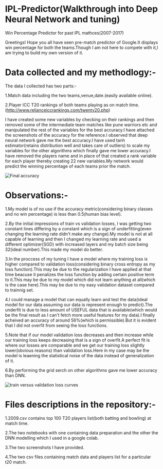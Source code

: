 # IPL-Predictor(Walkthrough into Deep Neural Network and tuning) 
Win Percentage Predictor for past IPL mathces(2007-2017)

Greetings!
Hope you all have seen pre-match predictor of Google.It displays win percentage for both the teams.Though I am not here to compete with it,I am trying to build my own version of it.


# Data collected and my methodlogy:-

The data I collected has two parts:-

1.Match data including the two teams,venue,date.(easily available online).

2.Player ICC T20 rankings of both teams playing as on match time.(http://www.relianceiccrankings.com/twenty20.php)

I have created some new variables by checking on their rankings and then removed some of the intermediate team matches like pune warriors etc and manipulated the rest of the variables for the best accuracy.I have attached the screenshots of the accuracy for the reference.I observed that deep neural network gave me the best accuracy.I have used tanh estimator(retains distribution well and takes care of outliers) to scale my variables for the other algorithms which finally gave me lower accuracy.I have removed the players name and in place of that created a rank variable for each player thereby creating 22 new variables.My network would predict the winning percentage of each teams prior the match.

![Final accuracy](https://github.com/themendu/IPL-Predictor/blob/master/Screenshot%20(26).png)


# Observations:-

1.My model is of no use if the accuracy metric(considering binary classes and no win percentage) is less than 0.5(human bias level).

2.By the initial impressions of train vs validation losses, I was getting two constant lines differing by a constant which is a sign of underfitting(even changing the learning rate didn't make any change).My model is not at all capable of learning and then I changed my learning rate and used a different optimizer(SGD) with increased layers and my batch size being 32(ideal number).This made my model do better.

3.In the proccess of my tuning I have a model where my training loss is higher compared to validation loss(considering binary cross entropy as my loss function).This may be due to the regularization I have applied at that time beacuse it penalizes the loss function by adding certain positive term to it.This may be due to my model which did not learn anything at all(which is the case here).This may be due to my easy validation dataset compared to trainnig set.

4.I could manage a model that can equally learn and test the data(ideal model for our data assuming our data is represent enough to predict).The underfit is due to less amount of USEFUL data that is available(which would be the final result as I can't fetch more useful features for my data).I finally acheived an accuracy of around 56%(which is permissible).But it is evident that I did not overfit from seeing the loss functions.

5.Note that if our model validation loss decreases and then increase while our training loss keeps decreasing that is a sign of overfit.A perfect fit is where our losses are comparable and we get our training loss slightly lower(obvious reasons) than validation loss.Here in my case may be the model is leaening the statistical noise of the data instead of generalization of it.

6.By performing the grid serch on other algorithms gave me lower accuracy than DNN.


![train versus validation loss curves](https://github.com/themendu/IPL-Predictor/blob/master/Screenshot%20(27).png)



# Files descriptions in the repository:-

1.2009.csv contains top 100 T20 players list(both batting and bowling) at match time.

2.The two notebooks with one containing data preparation and the other the DNN modelling which I used in a google colab. 

3.The two screenshots I have provided.

4.The two csv files containing match data and players list for a particular t20 match.

